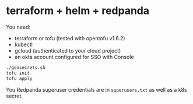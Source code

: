 # terraform + helm + redpanda

You need:
- terraform or tofu (tested with opentofu v1.6.2)
- kubectl
- gcloud (authenticated to your cloud project)
- an okta account configured for SSO with Console

```sh
./gensecrets.sh
tofu init
tofu apply
```

You Redpanda superuser credentials are in `superusers.txt` as well as a k8s secret.